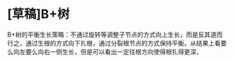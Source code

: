 # [草稿]B+树

B+树的平衡生长策略：不通过旋转等调整子节点的方式向上生长，而是反其道而行之，通过生根的方式向下扎根，通过分裂根节点的方式保持平衡。从结果上看要么向左要么向右一侧生长，但是可以看出一定往根方向使得根扎得更深，

